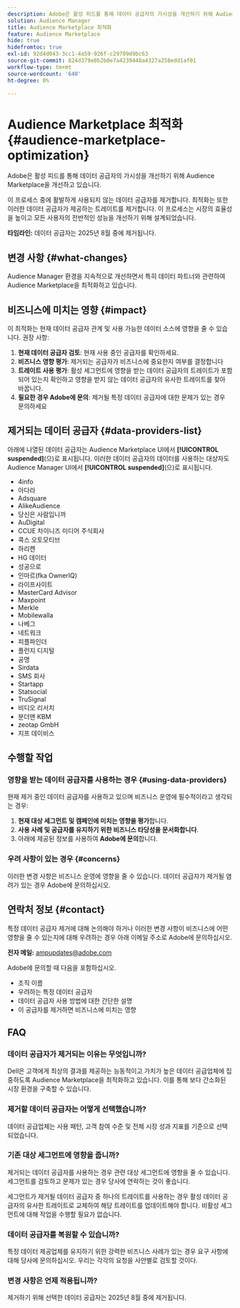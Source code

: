 ```yaml
---
description: Adobe은 활성 피드를 통해 데이터 공급자의 가시성을 개선하기 위해 Audience Marketplace을 개선하고 있습니다.
solution: Audience Manager
title: Audience Marketplace 최적화
feature: Audience Marketplace
hide: true
hidefromtoc: true
exl-id: 92d4d043-3cc1-4a59-926f-c29709d9bc63
source-git-commit: 824d379e0b2b0e7a4239448a4327a258edd1af01
workflow-type: tm+mt
source-wordcount: '640'
ht-degree: 0%

---
```


# Audience Marketplace 최적화 {#audience-marketplace-optimization}

Adobe은 활성 피드를 통해 데이터 공급자의 가시성을 개선하기 위해 Audience Marketplace을 개선하고 있습니다.

이 프로세스 중에 활발하게 사용되지 않는 데이터 공급자를 제거합니다. 최적화는 또한 이러한 데이터 공급자가 제공하는 트레이트를 제거합니다. 이 프로세스는 시장의 효율성을 높이고 모든 사용자의 전반적인 성능을 개선하기 위해 설계되었습니다.

**타임라인:** 데이터 공급자는 2025년 8월 중에 제거됩니다.

## 변경 사항 {#what-changes}

Audience Manager 환경을 지속적으로 개선하면서 특히 데이터 파트너와 관련하여 Audience Marketplace을 최적화하고 있습니다.

## 비즈니스에 미치는 영향 {#impact}

이 최적화는 현재 데이터 공급자 관계 및 사용 가능한 데이터 소스에 영향을 줄 수 있습니다. 권장 사항:

1. **현재 데이터 공급자 검토**: 현재 사용 중인 공급자를 확인하세요.
2. **비즈니스 영향 평가**: 제거되는 공급자가 비즈니스에 중요한지 여부를 결정합니다
3. **트레이트 사용 평가**: 활성 세그먼트에 영향을 받는 데이터 공급자의 트레이트가 포함되어 있는지 확인하고 영향을 받지 않는 데이터 공급자의 유사한 트레이트를 찾아 바꿉니다.
4. **필요한 경우 Adobe에 문의**: 제거될 특정 데이터 공급자에 대한 문제가 있는 경우 문의하세요

## 제거되는 데이터 공급자 {#data-providers-list}

아래에 나열된 데이터 공급자는 Audience Marketplace UI에서 **[!UICONTROL suspended]**(으)로 표시됩니다. 이러한 데이터 공급자의 데이터를 사용하는 대상자도 Audience Manager UI에서 **[!UICONTROL suspended]**(으)로 표시됩니다.

* 4info
* 아다라
* Adsquare
* AlikeAudience
* 당신은 사람입니까
* AuDigital
* CCUE 차이니즈 미디어 주식회사
* 콕스 오토모티브
* 하리켄
* HG 데이터
* 성공으로
* 인마르(fka OwnerIQ)
* 라이프사이트
* MasterCard Advisor
* Maxpoint
* Merkle
* Mobilewalla
* 나베그
* 네트워크
* 피플파인더
* 플런지 디지털
* 공명
* Sirdata
* SMS 회사
* Startapp
* Statsocial
* TruSignal
* 비디오 리서치
* 분더맨 KBM
* zeotap GmbH
* 지프 데이비스


## 수행할 작업

### 영향을 받는 데이터 공급자를 사용하는 경우 {#using-data-providers}

현재 제거 중인 데이터 공급자를 사용하고 있으며 비즈니스 운영에 필수적이라고 생각되는 경우:

1. **현재 대상 세그먼트 및 캠페인에 미치는 영향을 평가**&#x200B;합니다.
2. **사용 사례 및 공급자를 유지하기 위한 비즈니스 타당성을 문서화합니다**.
3. 아래에 제공된 정보를 사용하여 **Adobe에 문의**&#x200B;합니다.

### 우려 사항이 있는 경우 {#concerns}

이러한 변경 사항은 비즈니스 운영에 영향을 줄 수 있습니다. 데이터 공급자가 제거될 염려가 있는 경우 Adobe에 문의하십시오.

## 연락처 정보 {#contact}

특정 데이터 공급자 제거에 대해 논의해야 하거나 이러한 변경 사항이 비즈니스에 어떤 영향을 줄 수 있는지에 대해 우려하는 경우 아래 이메일 주소로 Adobe에 문의하십시오.

**전자 메일:** ampupdates@adobe.com

Adobe에 문의할 때 다음을 포함하십시오.

* 조직 이름
* 우려하는 특정 데이터 공급자
* 데이터 공급자 사용 방법에 대한 간단한 설명
* 이 공급자를 제거하면 비즈니스에 미치는 영향

## FAQ

### 데이터 공급자가 제거되는 이유는 무엇입니까?

Dell은 고객에게 최상의 결과를 제공하는 능동적이고 가치가 높은 데이터 공급업체에 집중하도록 Audience Marketplace을 최적화하고 있습니다. 이를 통해 보다 간소화된 시장 환경을 구축할 수 있습니다.

### 제거할 데이터 공급자는 어떻게 선택했습니까?

데이터 공급업체는 사용 패턴, 고객 참여 수준 및 전체 시장 성과 지표를 기준으로 선택되었습니다.

### 기존 대상 세그먼트에 영향을 줍니까?

제거되는 데이터 공급자를 사용하는 경우 관련 대상 세그먼트에 영향을 줄 수 있습니다. 세그먼트를 검토하고 문제가 있는 경우 당사에 연락하는 것이 좋습니다.

세그먼트가 제거될 데이터 공급자 중 하나의 트레이트를 사용하는 경우 활성 데이터 공급자의 유사한 트레이트로 교체하여 해당 트레이트를 업데이트해야 합니다. 비활성 세그먼트에 대해 작업을 수행할 필요가 없습니다.

### 데이터 공급자를 복원할 수 있습니까?

특정 데이터 제공업체를 유지하기 위한 강력한 비즈니스 사례가 있는 경우 요구 사항에 대해 당사에 문의하십시오. 우리는 각각의 요청을 사안별로 검토할 것이다.

### 변경 사항은 언제 적용됩니까?

제거하기 위해 선택한 데이터 공급자는 2025년 8월 중에 제거됩니다.
